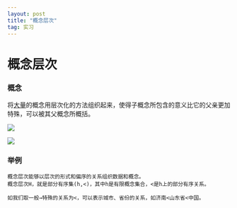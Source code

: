 ```yaml
---
layout: post
title: "概念层次"
tag: 实习
---
```


# 概念层次

### 概念

将[大量](https://baike.baidu.com/item/%E5%A4%A7%E9%87%8F/8651026)的概念用层次化的方法组织起来，使得子概念所包含的意义比它的父亲更加特殊，可以被其父概念所概括。

![](https://ws1.sinaimg.cn/large/e93305edgy1fy1rk46xlrj20b60490u5.jpg)

![](https://ws1.sinaimg.cn/large/e93305edgy1fy1rn15fe4j208602x74d.jpg)





### 举例

~~~
概念层次能够以层次的形式和偏序的关系组织数据和概念。
概念层次H，就是部分有序集(h,<)，其中h是有限概念集合，<是h上的部分有序关系。

如我们取一般→特殊的关系为<，可以表示城市、省份的关系，如济南<山东省<中国。
~~~



